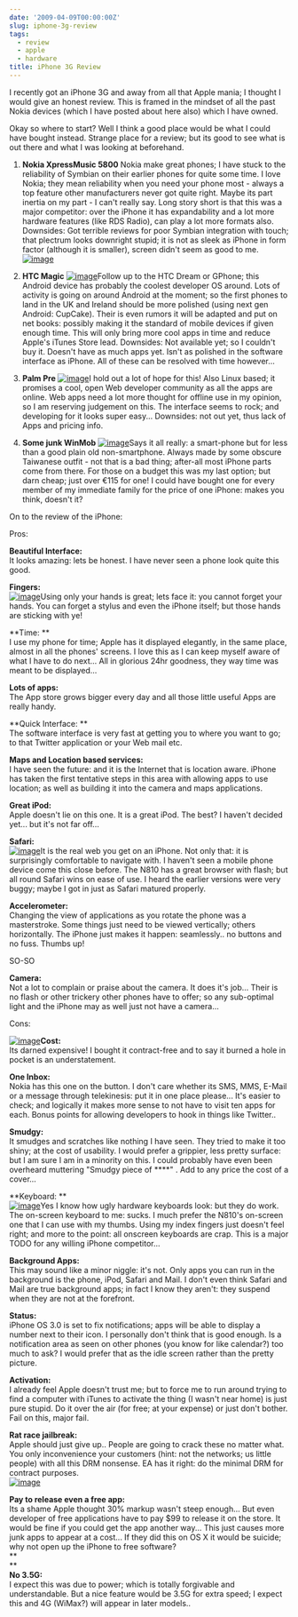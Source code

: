 ```yaml
---
date: '2009-04-09T00:00:00Z'
slug: iphone-3g-review
tags:
  - review
  - apple
  - hardware
title: iPhone 3G Review
---
```


I recently got an iPhone 3G and away from all that Apple mania; I thought I
would give an honest review. This is framed in the mindset of all the past Nokia
devices (which I have posted about here also) which I have owned.

Okay so where to start? Well I think a good place would be what I could have
bought instead. Strange place for a review; but its good to see what is out
there and what I was looking at beforehand.

1. **Nokia XpressMusic 5800** Nokia make great phones; I have stuck to the
   reliability of Symbian on their earlier phones for quite some time. I love
   Nokia; they mean reliability when you need your phone most - always a top
   feature other manufacturers never got quite right. Maybe its part inertia on
   my part - I can't really say. Long story short is that this was a major
   competitor: over the iPhone it has expandability and a lot more hardware
   features (like RDS Radio), can play a lot more formats also. Downsides: Got
   terrible reviews for poor Symbian integration with touch; that plectrum looks
   downright stupid; it is not as sleek as iPhone in form factor (although it is
   smaller), screen didn't seem as good to me.  
   [![image](http://upload.wikimedia.org/wikipedia/en/a/ac/Nokia-5800-xpressmusic.jpg)](http://upload.wikimedia.org/wikipedia/en/a/ac/Nokia-5800-xpressmusic.jpg)

2. **HTC Magic**
   [![image](http://upload.wikimedia.org/wikipedia/commons/thumb/d/de/HTC_magic_cropped.png/200px-HTC_magic_cropped.png)](http://upload.wikimedia.org/wikipedia/commons/thumb/d/de/HTC_magic_cropped.png/200px-HTC_magic_cropped.png)Follow
   up to the HTC Dream or GPhone; this Android device has probably the coolest
   developer OS around. Lots of activity is going on around Android at the
   moment; so the first phones to land in the UK and Ireland should be more
   polished (using next gen Android: CupCake). Their is even rumors it will be
   adapted and put on net books: possibly making it the standard of mobile
   devices if given enough time. This will only bring more cool apps in time and
   reduce Apple's iTunes Store lead. Downsides: Not available yet; so I couldn't
   buy it. Doesn't have as much apps yet. Isn't as polished in the software
   interface as iPhone. All of these can be resolved with time however...

3. **Palm Pre**
   [![image](http://upload.wikimedia.org/wikipedia/en/0/04/Palmpre.png)](http://upload.wikimedia.org/wikipedia/en/0/04/Palmpre.png)I
   hold out a lot of hope for this! Also Linux based; it promises a cool, open
   Web developer community as all the apps are online. Web apps need a lot more
   thought for offline use in my opinion, so I am reserving judgement on this.
   The interface seems to rock; and developing for it looks super easy...
   Downsides: not out yet, thus lack of Apps and pricing info.

4. **Some junk WinMob**
   [![image](<http://upload.wikimedia.org/wikipedia/en/thumb/0/02/Sshot114(v2).png/240px-Sshot114(v2).png>)](<http://upload.wikimedia.org/wikipedia/en/thumb/0/02/Sshot114(v2).png/240px-Sshot114(v2).png>)Says
   it all really: a smart-phone but for less than a good plain old
   non-smartphone. Always made by some obscure Taiwanese outfit - not that is a
   bad thing; after-all most iPhone parts come from there. For those on a budget
   this was my last option; but darn cheap; just over €115 for one! I could have
   bought one for every member of my immediate family for the price of one
   iPhone: makes you think, doesn't it?

On to the review of the iPhone:

Pros:

**Beautiful Interface:**  
It looks amazing: lets be honest. I have never seen a phone look quite this
good.

**Fingers:**  
[![image](http://upload.wikimedia.org/wikipedia/en/thumb/5/5f/IPhone_EDGE_and_3G.png/636px-IPhone_EDGE_and_3G.png)](http://upload.wikimedia.org/wikipedia/en/thumb/5/5f/IPhone_EDGE_and_3G.png/636px-IPhone_EDGE_and_3G.png)Using only
your hands is great; lets face it: you cannot forget your hands. You can forget
a stylus and even the iPhone itself; but those hands are sticking with ye!

**Time: **  
I use my phone for time; Apple has it displayed elegantly, in the same place,
almost in all the phones' screens. I love this as I can keep myself aware of
what I have to do next... All in glorious 24hr goodness, they way time was meant
to be displayed...

**Lots of apps:**  
The App store grows bigger every day and all those little useful Apps are really
handy.

**Quick Interface: **  
The software interface is very fast at getting you to where you want to go; to
that Twitter application or your Web mail etc.

**Maps and Location based services:**  
I have seen the future: and it is the Internet that is location aware. iPhone
has taken the first tentative steps in this area with allowing apps to use
location; as well as building it into the camera and maps applications.

**Great iPod:**  
Apple doesn't lie on this one. It is a great iPod. The best? I haven't decided
yet... but it's not far off...

**Safari:**  
[![image](http://upload.wikimedia.org/wikipedia/en/6/67/Wikipedia_Main_Page_on_iPhone.png)](http://upload.wikimedia.org/wikipedia/en/6/67/Wikipedia_Main_Page_on_iPhone.png)It is
the real web you get on an iPhone. Not only that: it is surprisingly comfortable
to navigate with. I haven't seen a mobile phone device come this close before.
The N810 has a great browser with flash; but all round Safari wins on ease of
use. I heard the earlier versions were very buggy; maybe I got in just as Safari
matured properly.

**Accelerometer:**  
Changing the view of applications as you rotate the phone was a masterstroke.
Some things just need to be viewed vertically; others horizontally. The iPhone
just makes it happen: seamlessly.. no buttons and no fuss. Thumbs up!

SO-SO

**Camera:**  
Not a lot to complain or praise about the camera. It does it's job... Their is
no flash or other trickery other phones have to offer; so any sub-optimal light
and the iPhone may as well just not have a camera...

Cons:

[![image](http://upload.wikimedia.org/wikipedia/en/1/11/IPhonehomescreen.PNG)](http://upload.wikimedia.org/wikipedia/en/1/11/IPhonehomescreen.PNG)**Cost:**  
Its
darned expensive! I bought it contract-free and to say it burned a hole in
pocket is an understatement.

**One Inbox:**  
Nokia has this one on the button. I don't care whether its SMS, MMS, E-Mail or a
message through telekinesis: put it in one place please... It's easier to check;
and logically it makes more sense to not have to visit ten apps for each. Bonus
points for allowing developers to hook in things like Twitter..

**Smudgy:**  
It smudges and scratches like nothing I have seen. They tried to make it too
shiny; at the cost of usability. I would prefer a grippier, less pretty surface:
but I am sure I am in a minority on this. I could probably have even been
overheard muttering "Smudgy piece of \*\*\*\*" . Add to any price the cost of a
cover...

**Keyboard: **  
[![image](http://upload.wikimedia.org/wikipedia/en/0/09/IPhone_keyboard_unblured.jpg)](http://upload.wikimedia.org/wikipedia/en/0/09/IPhone_keyboard_unblured.jpg)Yes I
know how ugly hardware keyboards look: but they do work. The on-screen keyboard
to me: sucks. I much prefer the N810's on-screen one that I can use with my
thumbs. Using my index fingers just doesn't feel right; and more to the point:
all onscreen keyboards are crap. This is a major TODO for any willing iPhone
competitor...

**Background Apps:**  
This may sound like a minor niggle: it's not. Only apps you can run in the
background is the phone, iPod, Safari and Mail. I don't even think Safari and
Mail are true background apps; in fact I know they aren't: they suspend when
they are not at the forefront.

**Status:**  
iPhone OS 3.0 is set to fix notifications; apps will be able to display a number
next to their icon. I personally don't think that is good enough. Is a
notification area as seen on other phones (you know for like calendar?) too much
to ask? I would prefer that as the idle screen rather than the pretty picture.

**Activation:**  
I already feel Apple doesn't trust me; but to force me to run around trying to
find a computer with iTunes to activate the thing (I wasn't near home) is just
pure stupid. Do it over the air (for free; at your expense) or just don't
bother. Fail on this, major fail.

**Rat race jailbreak:**  
Apple should just give up.. People are going to crack these no matter what. You
only inconvenience your customers (hint: not the networks; us little people)
with all this DRM nonsense. EA has it right: do the minimal DRM for contract
purposes.  
[![image](http://upload.wikimedia.org/wikipedia/commons/2/22/IPhone_Image_Viewer.jpg)](http://upload.wikimedia.org/wikipedia/commons/2/22/IPhone_Image_Viewer.jpg)

**Pay to release even a free app:**  
Its a shame Apple thought 30% markup wasn't steep enough... But even developer
of free applications have to pay $99 to release it on the store. It would be
fine if you could get the app another way... This just causes more junk apps to
appear at a cost... If they did this on OS X it would be suicide; why not open
up the iPhone to free software?  
\*\*  
\*\*  
**No 3.5G:**  
I expect this was due to power; which is totally forgivable and understandable.
But a nice feature would be 3.5G for extra speed; I expect this and 4G (WiMax?)
will appear in later models..
